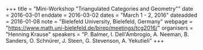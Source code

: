 +++
title = "Mini-Workshop "Triangulated Categories and Geometry""
date = 2016-03-01
enddate = 2016-03-02
dates = "March 1 - 2, 2016"
dateadded = 2016-01-08
note = "Bielefeld University, Bielefeld, Germany"
webpage = "https://www.math.uni-bielefeld.de/birep/meetings/tcg2016/"
organisers = "Henning Krause"
speakers = "P. Balmer, I. Dell'Ambrogio, A. Neeman, B. Sanders, O. Schnürer, J. Steen, G. Stevenson, A. Yekutieli"
+++
